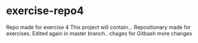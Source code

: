 # exercise-repo4
Repo made for exercise 4
This project will contain...
Repositionary made for exercises.
Edited again in master branch..
chages for Gitbash
more changes